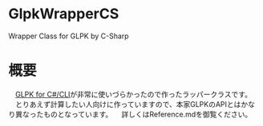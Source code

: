 # GlpkWrapperCS
Wrapper Class for GLPK by C-Sharp

# 概要
　[GLPK for C#/CLI](http://glpk-cli.sourceforge.net)が非常に使いづらかったので作ったラッパークラスです。
　とりあえず計算したい人向けに作っていますので、本家GLPKのAPIとはかなり異なったものとなっています。
　詳しくはReference.mdを御覧ください。
